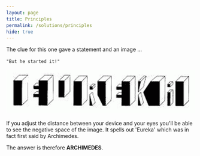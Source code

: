 ```yaml
---
layout: page
title: Principles
permalink: /solutions/principles
hide: true
---
```


The clue for this one gave a statement and an image ... 

`"But he started it!"`

![alt text][dialfreq]

[dialfreq]: /assets/img/blocks.png "Found It!"

If you adjust the distance between your device and your eyes you'll be able to
see the negative space of the image. It spells out 'Eureka' which was in fact
first said by Archimedes. 

The answer is therefore **ARCHIMEDES**.

